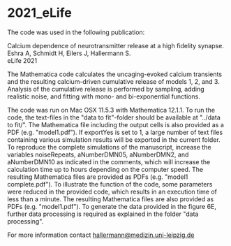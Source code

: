 # 2021_eLife
The code was used in the following publication:

Calcium dependence of neurotransmitter release at a high fidelity synapse.  
Eshra A, Schmidt H, Eilers J, Hallermann S.  
eLife 2021  


The Mathematica code calculates the uncaging-evoked calcium transients and the resulting calcium-driven cumulative release of models 1, 2, and 3. Analysis of the cumulative release is performed by sampling, adding realistic noise, and fitting with mono- and bi-exponential functions.

The code was run on Mac OSX 11.5.3 with Mathematica 12.1.1. To run the code, the text-files in the "data to fit"-folder should be available at "../data to fit/". The Mathematica file including the output cells is also provided as a PDF (e.g. "model1.pdf"). If exportYes is set to 1, a large number of text files containing various simulation results will be exported in the current folder. To reproduce the complete simulations of the manuscript, increase the variables noiseRepeats, aNumberDMN05, aNumberDMN2, and aNumberDMN10 as indicated in the comments, which will increase the calculation time up to hours depending on the computer speed. The resulting Mathematica files are provided as PDFs (e.g. "model1 complete.pdf"). To illustrate the function of the code, some parameters were reduced in the provided code, which results in an execution time of less than a minute. The resulting Mathematica files are also provided as PDFs (e.g. "model1.pdf"). To generate the data provided in the figure 6E, further data processing is required as explained in the folder "data processing".

For more information contact hallermann@medizin.uni-leipzig.de
